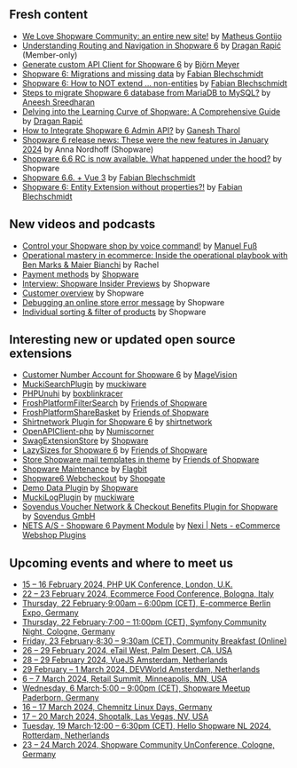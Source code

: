 ## Fresh content

* [We Love Shopware Community: an entire new site!](https://www.weloveshopwarecommunity.com/) by [Matheus Gontijo](https://www.weloveshopwarecommunity.com/interview/matheus-gontijo/community-is-all-about-connecting-people)
* [Understanding Routing and Navigation in Shopware 6](https://levelup.gitconnected.com/understanding-routing-and-navigation-in-shopware-6-082cd775da5e) by [Dragan Rapić](https://medium.com/@drapic88) (Member-only)
* [Generate custom API Client for Shopware 6](https://www.brocksi.net/blog/generate-custom-api-client-for-shopware-6/) by [Björn Meyer](https://www.brocksi.net/page/about/)
* [Shopware 6: Migrations and missing data](https://winkelwagen.de/2024/01/19/shopware-6-migrations-and-missing-data/) by [Fabian Blechschmidt](https://winkelwagen.de/author/fabianblechschmidt/)
* [Shopware 6: How to NOT extend … non-entities](https://winkelwagen.de/2024/01/16/shopware-6-how-to-not-extend-non-entities/) by [Fabian Blechschmidt](https://winkelwagen.de/author/fabianblechschmidt/)
* [Steps to migrate Shopware 6 database from MariaDB to MySQL?](https://www.2hatslogic.com/blog/shopware-6-migrate-database-mariadb-mysql/) by [Aneesh Sreedharan](https://www.2hatslogic.com/author/aneesh/)
* [Delving into the Learning Curve of Shopware: A Comprehensive Guide](https://levelup.gitconnected.com/delving-into-the-learning-curve-of-shopware-a-comprehensive-guide-5fdec5ee7321) by [Dragan Rapić](https://medium.com/@drapic88)
* [How to Integrate Shopware 6 Admin API?](https://www.emizentech.com/blog/integrate-shopware-6-admin-api.html) by [Ganesh Tharol](https://www.emizentech.com/blog/author/ganesh11)
* [Shopware 6 release news: These were the new features in January 2024](https://www.shopware.com/en/news/shopware-6-release-news-january-2024/) by Anna Nordhoff (Shopware)
* [Shopware 6.6 RC is now available. What happened under the hood?](https://www.shopware.com/en/news/shopware-6-6-rc/) by Shopware
* [Shopware 6.6. + Vue 3](https://winkelwagen.de/2024/01/25/shopware-6-6-vue-3/) by [Fabian Blechschmidt](https://winkelwagen.de/author/fabianblechschmidt/)
* [Shopware 6: Entity Extension without properties?!](https://winkelwagen.de/2024/01/23/shopware-6-entity-extension-without-properties/) by [Fabian Blechschmidt](https://winkelwagen.de/author/fabianblechschmidt/)

## New videos and podcasts

* [Control your Shopware shop by voice command!](https://www.youtube.com/watch?v=pO5HcBgtv10) by [Manuel Fuß](https://www.youtube.com/@ManuelFuss)
* [Operational mastery in ecommerce: Inside the operational playbook with Ben Marks & Maier Bianchi](https://www.ivoox.com/operational-mastery-in-ecommerce-inside-the-operational-playbook-audios-mp3_rf_122811396_1.html) by Rachel
* [Payment methods](https://www.youtube.com/watch?v=cdfAcaz8Cjo) by [Shopware](https://www.youtube.com/@shopwareknowledge)
* [Interview: Shopware Insider Previews](https://www.youtube.com/watch?v=0mA7tTmJZ0k) by Shopware
* [Customer overview](https://www.youtube.com/watch?v=YCl0JP-taJk) by Shopware
* [Debugging an online store error message](https://www.youtube.com/watch?v=fnqxy5g1KJQ) by Shopware
* [Individual sorting & filter of products](https://www.youtube.com/watch?v=Qy88aZBgll4) by Shopware


## Interesting new or updated open source extensions

* [Customer Number Account for Shopware 6](https://github.com/magevision/shopware6-customer-number-account) by [MageVision](https://github.com/magevision)
* [MuckiSearchPlugin](https://github.com/muckiware/MuckiSearchPlugin) by [muckiware](https://github.com/muckiware)
* [PHPUnuhi](https://github.com/boxblinkracer/phpunuhi) by [boxblinkracer](https://github.com/boxblinkracer/)
* [FroshPlatformFilterSearch](https://github.com/FriendsOfShopware/FroshPlatformFilterSearch) by [Friends of Shopware](https://github.com/FriendsOfShopware)
* [FroshPlatformShareBasket](https://github.com/FriendsOfShopware/FroshPlatformShareBasket) by [Friends of Shopware](https://github.com/FriendsOfShopware)
* [Shirtnetwork Plugin for Shopware 6](https://github.com/shirtnetwork/shopware-plugin) by [shirtnetwork](https://github.com/shirtnetwork)
* [OpenAPIClient-php](https://github.com/cdma-numiscorner/shopware-admin-api-client) by [Numiscorner](https://github.com/cdma-numiscorner)
* [SwagExtensionStore](https://github.com/shopware/SwagExtensionStore) by [Shopware](https://github.com/shopware)
* [LazySizes for Shopware 6](https://github.com/FriendsOfShopware/FroshLazySizes) by [Friends of Shopware](https://github.com/FriendsOfShopware)
* [Store Shopware mail templates in theme](https://github.com/FriendsOfShopware/FroshPlatformTemplateMail) by [Friends of Shopware](https://github.com/FriendsOfShopware)
* [Shopware Maintenance](https://github.com/flagbit/shopware-maintenance) by [Flagbit](https://github.com/flagbit)
* [Shopware6 Webcheckout](https://github.com/shopgate/shopware6-webcheckout) by [Shopgate](https://github.com/shopgate/shopware6-webcheckout)
* [Demo Data Plugin](https://github.com/shopware/SwagPlatformDemoData) by [Shopware](https://github.com/shopware)
* [MuckiLogPlugin](https://github.com/muckiware/MuckiLogPlugin) by [muckiware](https://github.com/muckiware)
* [Sovendus Voucher Network & Checkout Benefits Plugin for Shopware](https://github.com/Sovendus-GmbH/Sovendus-Shopware-Voucher-Network-and-Checkout-Benefits-Plugin) by [Sovendus GmbH](https://github.com/Sovendus-GmbH)
* [NETS A/S - Shopware 6 Payment Module](https://github.com/Nets-eCom/shopware6-easy-checkout) by [Nexi | Nets - eCommerce Webshop Plugins](https://github.com/Nets-eCom)

## Upcoming events and where to meet us

* [15 – 16 February 2024, PHP UK Conference, London, U.K.](https://www.phpconference.co.uk/)
* [22 – 23 February 2024, Ecommerce Food Conference, Bologna, Italy](https://www.ecommercefood.it/)
* [Thursday, 22 February⋅9:00am – 6:00pm (CET), E-commerce Berlin Expo, Germany](https://ecommerceberlin.com/)
* [Thursday, 22 February⋅7:00 – 11:00pm (CET), Symfony Community Night, Cologne, Germany](https://www.meetup.com/de-DE/sfugcgn/events/298505112/)
* [Friday, 23 February⋅8:30 – 9:30am (CET), Community Breakfast (Online)](https://www.eventbrite.de/e/shopware-united-community-breakfast-february-2024-tickets-807849909827)
* [26 – 29 February 2024, eTail West, Palm Desert, CA, USA](https://etailwest.wbresearch.com/)
* [28 – 29 February 2024, VueJS Amsterdam, Netherlands](https://vuejs.amsterdam/)
* [29 February – 1 March 2024, DEVWorld Amsterdam, Netherlands](https://devworldconference.com/)
* [6 – 7 March 2024, Retail Summit, Minneapolis, MN, USA](https://retailsummits.com/events/minneapolis-ecommerce-summit/)
* [Wednesday, 6 March⋅5:00 – 9:00pm (CET), Shopware Meetup Paderborn, Germany](https://maxcluster.de/events/shopware-meetup-06-03-2024)
* [16 – 17 March 2024, Chemnitz Linux Days, Germany](https://chemnitzer.linux-tage.de/2024/en)
* [17 – 20 March 2024, Shoptalk, Las Vegas, NV, USA](https://shoptalk.com/us)
* [Tuesday, 19 March⋅12:00 – 6:30pm (CET), Hello Shopware NL 2024, Rotterdam, Netherlands](https://allevents.in/rotterdam/hello-shopware-nl-2024/10000785826968617)
* [23 – 24 March 2024, Shopware Community UnConference, Cologne, Germany](https://scuc.blue/)
